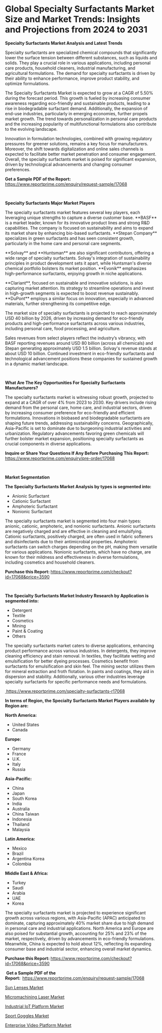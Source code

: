 <p><h1>Global Specialty Surfactants Market Size and Market Trends: Insights and Projections from 2024 to 2031</h1></p><p><strong>Specialty Surfactants Market Analysis and Latest Trends</strong></p>
<p><p>Specialty surfactants are specialized chemical compounds that significantly lower the surface tension between different substances, such as liquids and solids. They play a crucial role in various applications, including personal care products, household cleaners, industrial manufacturing, and agricultural formulations. The demand for specialty surfactants is driven by their ability to enhance performance, improve product stability, and optimize formulations.</p><p>The Specialty Surfactants Market is expected to grow at a CAGR of 5.50% during the forecast period. This growth is fueled by increasing consumer awareness regarding eco-friendly and sustainable products, leading to a rise in biodegradable surfactant demand. Additionally, the expansion of end-use industries, particularly in emerging economies, further propels market growth. The trend towards personalization in personal care products and the increasing popularity of multifunctional formulations also contribute to the evolving landscape.</p><p>Innovation in formulation technologies, combined with growing regulatory pressures for greener solutions, remains a key focus for manufacturers. Moreover, the shift towards digitalization and online sales channels is expected to facilitate better market penetration and consumer engagement. Overall, the specialty surfactants market is poised for significant expansion, driven by technological advancements and changing consumer preferences.</p></p>
<p><strong>Get a Sample PDF of the Report:&nbsp;</strong> <a href="https://www.reportprime.com/enquiry/request-sample/17068?utm_campaign=1846&utm_medium=2&utm_source=Github&utm_content=ia&utm_term=24112024&utm_id=specialty-surfactants">https://www.reportprime.com/enquiry/request-sample/17068</a></p>
<p>&nbsp;</p>
<p><strong>Specialty Surfactants Major Market Players</strong></p>
<p><p>The specialty surfactants market features several key players, each leveraging unique strengths to capture a diverse customer base. **BASF** is a market leader, known for its innovative product lines and strong R&D capabilities. The company is focused on sustainability and aims to expand its market share by enhancing bio-based surfactants. **Stepan Company** specializes in green surfactants and has seen consistent growth, particularly in the home care and personal care segments.</p><p>**Solvay** and **Huntsman** are also significant contributors, offering a wide range of specialty surfactants. Solvay's integration of sustainability principles in product development sets it apart, while Huntsman's diverse chemical portfolio bolsters its market position. **Evonik** emphasizes high-performance surfactants, enjoying growth in niche applications.</p><p>**Clariant**, focused on sustainable and innovative solutions, is also capturing market attention. Its strategy to streamline operations and invest in high-growth segments is expected to boost revenue sustainably. **DuPont** employs a similar focus on innovation, especially in advanced materials, further strengthening its competitive edge.</p><p>The market size of specialty surfactants is projected to reach approximately USD 40 billion by 2026, driven by increasing demand for eco-friendly products and high-performance surfactants across various industries, including personal care, food processing, and agriculture.</p><p>Sales revenues from select players reflect the industry’s vibrancy, with BASF reporting revenues around USD 80 billion (across all chemicals) and Stepan generating approximately USD 1.5 billion. Solvay's revenue stands at about USD 10 billion. Continued investment in eco-friendly surfactants and technological advancement positions these companies for sustained growth in a dynamic market landscape.</p></p>
<p>&nbsp;</p>
<p><strong>What Are The Key Opportunities For Specialty Surfactants Manufacturers?</strong></p>
<p><p>The specialty surfactants market is witnessing robust growth, projected to expand at a CAGR of over 4% from 2023 to 2030. Key drivers include rising demand from the personal care, home care, and industrial sectors, driven by increasing consumer preference for eco-friendly and efficient formulations. Innovations in biobased and biodegradable surfactants are shaping future trends, addressing sustainability concerns. Geographically, Asia-Pacific is set to dominate due to burgeoning industrial activities and urbanization. Regulatory advancements favoring green chemicals will further bolster market expansion, positioning specialty surfactants as crucial components in diverse applications.</p></p>
<p><strong>Inquire or Share Your Questions If Any Before Purchasing This Report:</strong> <a href="https://www.reportprime.com/enquiry/pre-order/17068?utm_campaign=1846&utm_medium=2&utm_source=Github&utm_content=ia&utm_term=24112024&utm_id=specialty-surfactants">https://www.reportprime.com/enquiry/pre-order/17068</a></p>
<p>&nbsp;</p>
<p><strong>Market Segmentation</strong></p>
<p><strong>The Specialty Surfactants Market Analysis by types is segmented into:</strong></p>
<p><ul><li>Anionic Surfactant</li><li>Cationic Surfactant</li><li>Amphoteric Surfactant</li><li>Nonionic Surfactant</li></ul></p>
<p><p>The specialty surfactants market is segmented into four main types: anionic, cationic, amphoteric, and nonionic surfactants. Anionic surfactants are negatively charged and are effective in cleaning and emulsifying. Cationic surfactants, positively charged, are often used in fabric softeners and disinfectants due to their antimicrobial properties. Amphoteric surfactants can switch charges depending on the pH, making them versatile for various applications. Nonionic surfactants, which have no charge, are known for their mildness and effectiveness in diverse formulations, including cosmetics and household cleaners.</p></p>
<p><strong>Purchase this Report:&nbsp;</strong><a href="https://www.reportprime.com/checkout?id=17068&price=3590&utm_campaign=1846&utm_medium=2&utm_source=Github&utm_content=ia&utm_term=24112024&utm_id=specialty-surfactants">https://www.reportprime.com/checkout?id=17068&price=3590</a></p>
<p>&nbsp;</p>
<p><strong>The Specialty Surfactants Market Industry Research by Application is segmented into:</strong></p>
<p><ul><li>Detergent</li><li>Textile</li><li>Cosmetics</li><li>Mining</li><li>Paint & Coating</li><li>Others</li></ul></p>
<p><p>The specialty surfactants market caters to diverse applications, enhancing product performance across various industries. In detergents, they improve cleaning efficiency and stain removal. In textiles, they facilitate wetting and emulsification for better dyeing processes. Cosmetics benefit from surfactants for emulsification and skin feel. The mining sector utilizes them for mineral extraction and froth flotation. In paints and coatings, they aid in dispersion and stability. Additionally, various other industries leverage specialty surfactants for specific performance needs and formulations.</p></p>
<p><a href="https://www.reportprime.com/specialty-surfactants-r17068?utm_campaign=1846&utm_medium=2&utm_source=Github&utm_content=ia&utm_term=24112024&utm_id=specialty-surfactants">&nbsp;https://www.reportprime.com/specialty-surfactants-r17068</a></p>
<p><strong>In terms of Region, the Specialty Surfactants Market Players available by Region are:</strong></p>
<p>
    <p> <strong> North America: </strong>
        <ul>
            <li>United States</li>
            <li>Canada</li>
        </ul>
        </p> 
    <p> <strong> Europe: </strong>
        <ul>
            <li>Germany</li>
            <li>France</li>
            <li>U.K.</li>
            <li>Italy</li>
            <li>Russia</li>
        </ul>
        </p> 
    <p> <strong> Asia-Pacific: </strong>
        <ul>
            <li>China</li>
            <li>Japan</li>
            <li>South Korea</li>
            <li>India</li>
            <li>Australia</li>
            <li>China Taiwan</li>
            <li>Indonesia</li>
            <li>Thailand</li>
            <li>Malaysia</li>
        </ul>
        </p> 
    <p> <strong> Latin America: </strong>
        <ul>
            <li>Mexico</li>
            <li>Brazil</li>
            <li>Argentina Korea</li>
            <li>Colombia</li>
        </ul>
        </p> 
    <p> <strong> Middle East & Africa: </strong>
        <ul>
            <li>Turkey</li>
            <li>Saudi</li>
            <li>Arabia</li>
            <li>UAE</li>
            <li>Korea</li>
        </ul>
    </p>
    </p>
<p><p>The specialty surfactants market is projected to experience significant growth across various regions, with Asia-Pacific (APAC) anticipated to dominate, capturing approximately 40% market share due to high demand in personal care and industrial applications. North America and Europe are also poised for substantial growth, accounting for 25% and 23% of the market, respectively, driven by advancements in eco-friendly formulations. Meanwhile, China is expected to hold about 12%, reflecting its expanding consumer base and industrial sector, enhancing overall market dynamics.</p></p>
<p><strong>Purchase this Report: </strong><a href="https://www.reportprime.com/checkout?id=17068&price=3590&utm_campaign=1846&utm_medium=2&utm_source=Github&utm_content=ia&utm_term=24112024&utm_id=specialty-surfactants">https://www.reportprime.com/checkout?id=17068&price=3590</a></p>
<p>&nbsp;<strong>Get a Sample PDF of the Report:&nbsp;&nbsp;</strong><a href="https://www.reportprime.com/enquiry/request-sample/17068?utm_campaign=1846&utm_medium=2&utm_source=Github&utm_content=ia&utm_term=24112024&utm_id=specialty-surfactants">https://www.reportprime.com/enquiry/request-sample/17068</a></p>
<p><strong></strong></p>
<p><p><a href="https://www.linkedin.com/pulse/global-sun-lenses-5-cagr-forecast-2024-2031-resampling-pmixc?utm_campaign=1846&utm_medium=2&utm_source=Github&utm_content=ia&utm_term=24112024&utm_id=specialty-surfactants">Sun Lenses Market</a></p><p><a href="https://www.linkedin.com/pulse/micromachining-laser-market-segmentation-in-depth-dqxee?utm_campaign=1846&utm_medium=2&utm_source=Github&utm_content=ia&utm_term=24112024&utm_id=specialty-surfactants">Micromachining Laser Market</a></p><p><a href="https://issuu.com/reportprime-2/docs/industrial-iot-platform-market-size_ee84232b1f614a?utm_campaign=1846&utm_medium=2&utm_source=Github&utm_content=ia&utm_term=24112024&utm_id=specialty-surfactants">Industrial IoT Platform Market</a></p><p><a href="https://www.linkedin.com/pulse/sport-goggles-market-analysis-report-global-insights-region-bmqbc?utm_campaign=1846&utm_medium=2&utm_source=Github&utm_content=ia&utm_term=24112024&utm_id=specialty-surfactants">Sport Goggles Market</a></p><p><a href="https://issuu.com/reportprime-2/docs/enterprise-video-platform-market-si_7dc6b8d5cbfd10?utm_campaign=1846&utm_medium=2&utm_source=Github&utm_content=ia&utm_term=24112024&utm_id=specialty-surfactants">Enterprise Video Platform Market</a></p></p>